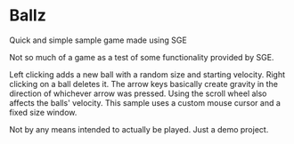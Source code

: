 Ballz
=====

Quick and simple sample game made using SGE


Not so much of a game as a test of some functionality provided by SGE.

Left clicking adds a new ball with a random size and starting velocity. Right clicking on a ball deletes it.
The arrow keys basically create gravity in the direction of whichever arrow was pressed. Using the scroll wheel
also affects the balls' velocity. This sample uses a custom mouse cursor and a fixed size window.

Not by any means intended to actually be played. Just a demo project.
